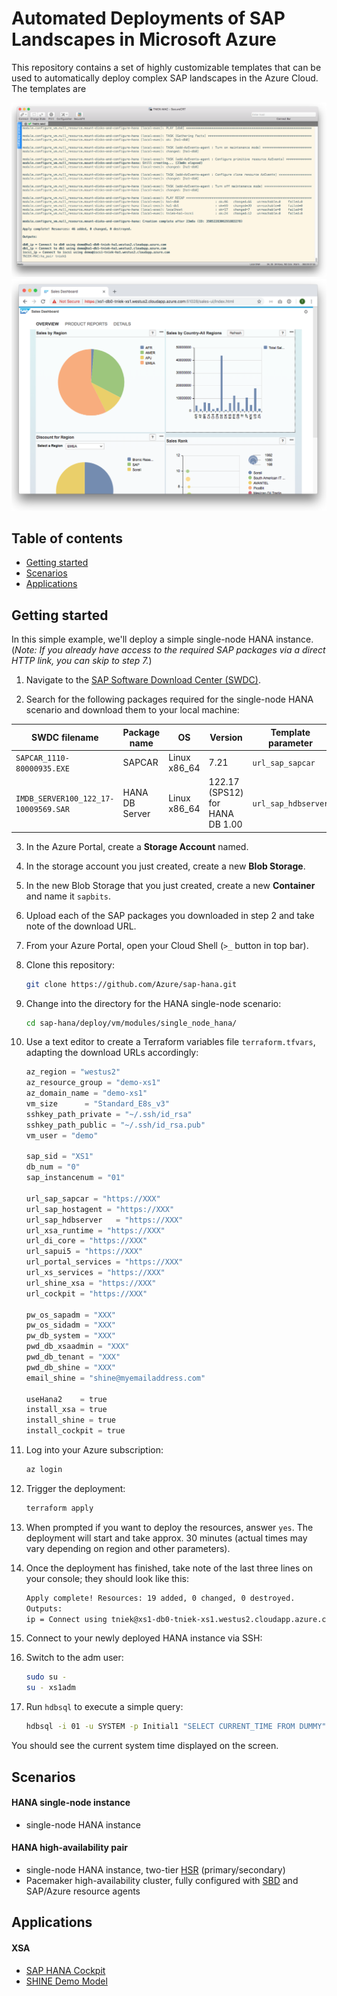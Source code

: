 # Automated Deployments of SAP Landscapes in Microsoft Azure

This repository contains a set of highly customizable templates that can be used to automatically deploy complex SAP landscapes in the Azure Cloud.
The templates are 

 ![image](https://raw.githubusercontent.com/Azure/sap-hana/7494c4d66cd8aa222e453326261d50bd72e25a8d/template-hapair.png)
 ![image](https://raw.githubusercontent.com/Azure/sap-hana/61374fa02c7951ffd8cc949d0af5d2b154ed119d/shine-dashboard.png)

## Table of contents

- [Getting started](#getting-started)
- [Scenarios](#scenarios)
- [Applications](#applications)

## Getting started

In this simple example, we'll deploy a simple single-node HANA instance. (*Note: If you already have access to the required SAP packages via a direct HTTP link, you can skip to step 7.*)
1. Navigate to the [SAP Software Download Center (SWDC)](https://launchpad.support.sap.com/#/softwarecenter).

2. Search for the following packages required for the single-node HANA scenario and download them to your local machine:

| SWDC filename | Package name | OS | Version | Template parameter |
| ------------- | ------------ | -- | ------- | ------------------ |
| `SAPCAR_1110-80000935.EXE` | SAPCAR | Linux x86_64 | 7.21 | `url_sap_sapcar` |
| `IMDB_SERVER100_122_17-10009569.SAR` | HANA DB Server | Linux x86_64 | 122.17 (SPS12) for HANA DB 1.00 | `url_sap_hdbserver` |

3. In the Azure Portal, create a **Storage Account** named.

4. In the storage account you just created, create a new **Blob Storage**.

5. In the new Blob Storage that you just created, create a new **Container** and name it `sapbits`.

6. Upload each of the SAP packages you downloaded in step 2 and take note of the download URL.

7. From your Azure Portal, open your Cloud Shell (`>_` button in top bar).

8. Clone this repository:

    ```sh
    git clone https://github.com/Azure/sap-hana.git
    ```

9. Change into the directory for the HANA single-node scenario:

    ```sh
    cd sap-hana/deploy/vm/modules/single_node_hana/
    ```

10. Use a text editor to create a Terraform variables file `terraform.tfvars`, adapting the download URLs accordingly:

    ```python
    az_region = "westus2"
    az_resource_group = "demo-xs1"
    az_domain_name = "demo-xs1"
    vm_size      = "Standard_E8s_v3"
    sshkey_path_private = "~/.ssh/id_rsa"
    sshkey_path_public = "~/.ssh/id_rsa.pub"
    vm_user = "demo"

    sap_sid = "XS1"
    db_num = "0"
    sap_instancenum = "01"

    url_sap_sapcar = "https://XXX"
    url_sap_hostagent = "https://XXX"
    url_sap_hdbserver   = "https://XXX"
    url_xsa_runtime = "https://XXX"
    url_di_core = "https://XXX"
    url_sapui5 = "https://XXX"
    url_portal_services = "https://XXX"
    url_xs_services = "https://XXX"
    url_shine_xsa = "https://XXX"
    url_cockpit = "https://XXX"

    pw_os_sapadm = "XXX"
    pw_os_sidadm = "XXX"
    pw_db_system = "XXX"
    pwd_db_xsaadmin = "XXX"
    pwd_db_tenant = "XXX"
    pwd_db_shine = "XXX"
    email_shine = "shine@myemailaddress.com"

    useHana2    = true
    install_xsa = true
    install_shine = true
    install_cockpit = true
    ```

11. Log into your Azure subscription:

    ```sh
    az login
    ```

12. Trigger the deployment:
    ```sh
    terraform apply
    ```

13. When prompted if you want to deploy the resources, answer `yes`. The deployment will start and take approx. 30 minutes (actual times may vary depending on region and other parameters).

14. Once the deployment has finished, take note of the last three lines on your console; they should look like this:

    ```sh
    Apply complete! Resources: 19 added, 0 changed, 0 destroyed.
    Outputs:
    ip = Connect using tniek@xs1-db0-tniek-xs1.westus2.cloudapp.azure.com
    ```

15. Connect to your newly deployed HANA instance via SSH:

16. Switch to the <sid>adm user:

    ```sh
    sudo su -
    su - xs1adm
    ```

17. Run `hdbsql` to execute a simple query:

    ```sh
    hdbsql -i 01 -u SYSTEM -p Initial1 "SELECT CURRENT_TIME FROM DUMMY"
    ```

You should see the current system time displayed on the screen.

## Scenarios

#### HANA single-node instance
- single-node HANA instance

#### HANA high-availability pair
- single-node HANA instance, two-tier [HSR](# "HANA System Replication") (primary/secondary)
- Pacemaker high-availability cluster, fully configured with [SBD](# "STONITH by device") and SAP/Azure resource agents

## Applications

#### XSA
- [SAP HANA Cockpit](https://help.sap.com/viewer/6b94445c94ae495c83a19646e7c3fd56/2.0.03/en-US/da25cad976064dc0a24a1b0ee9b62525.html)
- [SHINE Demo Model](https://blogs.saphana.com/2014/03/10/shine-sap-hana-interactive-education/)
